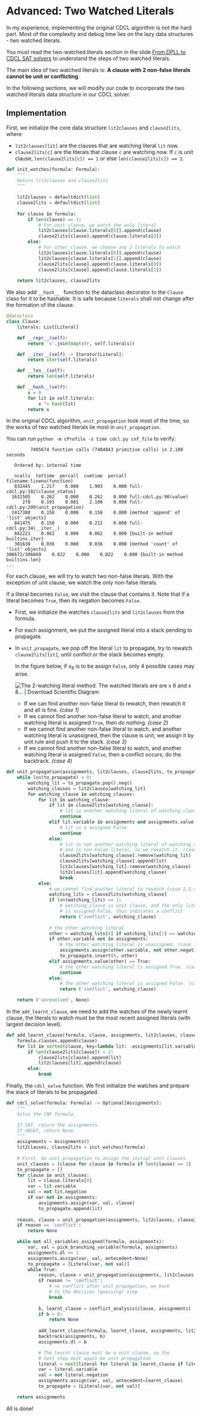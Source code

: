 # Advanced: Two Watched Literals

In my experience, implementing the original CDCL algorithm is not the hard part. Most of the complexity and debug time lies on the lazy data structures - two watched literals.

You must read the two-watched literals section in the slide [From DPLL to CDCL SAT solvers](https://www.cs.upc.edu/~oliveras/LAI/cdcl.pdf) to understand the steps of two watched literals.

The main idea of two watched literals is: **A clause with 2 non-false literals cannot be unit or conflicting**.

In the following sections, we will modify our code to incorporate the two watched literals data structure in our CDCL solver.

## Implementation

First, we initialize the core data structure `lit2clauses` and `clause2lits`, where

- `lit2clauses[lit]` are the clauses that are watching literal `lit` now.
- `clause2lits[c]` are the literals that clause `c` are watching now. If `c` is unit clause, `len(clause2lits[c]) == 1` or else `len(clause2lits[c]) == 2`.

```python
def init_watches(formula: Formula):
    """
    Return lit2clauses and clause2lits
    """
    
    lit2clauses = defaultdict(list)
    clause2lits = defaultdict(list)
    
    for clause in formula:
        if len(clause) == 1:
            # For unit clause, we watch the only literal
            lit2clauses[clause.literals[0]].append(clause)
            clause2lits[clause].append(clause.literals[0])
        else:
            # For other clause, we choose any 2 literals to watch
            lit2clauses[clause.literals[0]].append(clause)
            lit2clauses[clause.literals[1]].append(clause)
            clause2lits[clause].append(clause.literals[0])
            clause2lits[clause].append(clause.literals[1])
            
    return lit2clauses, clause2lits
```

We also add `__hash__ ` function to the dataclass decorator to the `Clause` class for it to be hashable. It is safe because `literals` shall not change after the formation of the clause.

```python
@dataclass
class Clause:
    literals: List[Literal]

    def __repr__(self):
        return '∨'.join(map(str, self.literals))

    def __iter__(self) -> Iterator[Literal]:
        return iter(self.literals)

    def __len__(self):
        return len(self.literals)

    def __hash__(self):
        x = 0 
        for lit in self.literals:
            x ^= hash(lit)
        return x
```

In the original CDCL algorithm, `unit_propagation` took most of the time, so the works of two watched literals lie most in `unit_propagation`.

You can run `python -m cProfile -s time cdcl.py cnf_file` to verify:

```
         7405674 function calls (7404843 primitive calls) in 2.189 seconds

   Ordered by: internal time

   ncalls  tottime  percall  cumtime  percall filename:lineno(function)
   832445    1.217    0.000    1.903    0.000 full-cdcl.py:182(clause_status)
  1631505    0.262    0.000    0.262    0.000 full-cdcl.py:90(value)
      270    0.191    0.001    2.100    0.008 full-cdcl.py:209(unit_propagation)
  2417388    0.158    0.000    0.158    0.000 {method 'append' of 'list' objects}
   841475    0.150    0.000    0.212    0.000 full-cdcl.py:34(__iter__)
   842221    0.062    0.000    0.062    0.000 {built-in method builtins.iter}
   301638    0.036    0.000    0.036    0.000 {method 'count' of 'list' objects}
306672/306669    0.022    0.000    0.022    0.000 {built-in method builtins.len}
...
```

For each clause, we will try to watch two non-false literals. With the exception of unit clause, we watch the only non-false literals.

If a literal becomes `False`, we visit the clause that contains it. Note that if a literal becomes `True`, then its negation becomes `False`.

- First, we initialize the watches `clause2lits` and `lit2clauses` from the formula. 

- For each assignment, we put the assigned literal into a stack pending to propagate.

- In `unit_propagate`, we pop off the literal `lit` to propagate, try to rewatch `clause2lits[lit]`, until conflict or the stack becomes empty.
  
  In the figure below, if $x_6$ is to be assign `False`, only 4 possible cases may arise.
  
  ![The 2-watching literal method. The watched literals are are x 6 and x 8...  | Download Scientific Diagram](./images/The-2-watching-literal-method-The-watched-literals-are-are-x-6-and-x-8-Variable-x-6.png)
  
  - If we can find another non-false literal to rewatch, then rewatch it and all is fine. *(case 1)*
  - If we cannot find another non-false literal to watch, and another watching literal is assigned `True`, then do nothing. *(case 2)*
  - If we cannot find another non-false literal to watch, and another watching literal is unassigned, then the clause is unit, we assign it by unit rule and push it to the stack. *(case 3)*
  - If we cannot find another non-false literal to watch, and another watching literal is assigned `False`, then a conflict occurs, do the backtrack. *(case 4)*

```python
def unit_propagation(assignments, lit2clauses, clause2lits, to_propagate: List[Literal]) -> Tuple[str, Optional[Clause]]:
    while len(to_propagate) > 0:
        watching_lit = to_propagate.pop().neg()
        watching_clauses = lit2clauses[watching_lit]
        for watching_clause in watching_clauses:
            for lit in watching_clause:
                if lit in clause2lits[watching_clause]:
                    # lit is another watching literal of watching_clause
                    continue
                elif lit.variable in assignments and assignments.value(lit) == False:
                    # lit is a assigned False
                    continue
                else:
                    # lit is not another watching literal of watching_clause
                    # and is non-False literal, so we rewatch it. (case 1)
                    clause2lits[watching_clause].remove(watching_lit)
                    clause2lits[watching_clause].append(lit)
                    lit2clauses[watching_lit].remove(watching_clause)
                    lit2clauses[lit].append(watching_clause)
                    break
            else:
                # we cannot find another literal to rewatch (case 2,3,4)
                watching_lits = clause2lits[watching_clause]
                if len(watching_lits) == 1:
                    # watching_clause is unit clause, and the only literal
                    # is assigned False, thus indicates a conflict
                    return ('conflict', watching_clause)
               	
                # the other watching literal
                other = watching_lits[0] if watching_lits[1] == watching_lit else watching_lits[1]
                if other.variable not in assignments:
                    # the other watching literal is unassigned. (case 3)
                    assignments.assign(other.variable, not other.negation, watching_clause)
                    to_propagate.insert(0, other)
                elif assignments.value(other) == True:
                    # the other watching literal is assigned True. (case 2)
                    continue
                else:
                    # the other watching literal is assigned False. (case 4)
                    return ('conflict', watching_clause)

    return ('unresolved', None)
```

In the `add_learnt_clause`, we need to add the watches of the newly learnt clause, the literals to watch must be the most recent assigned literals (with largest decision level).

```python
def add_learnt_clause(formula, clause, assignments, lit2clauses, clause2lits):
    formula.clauses.append(clause)
    for lit in sorted(clause, key=lambda lit: -assignments[lit.variable].dl):
        if len(clause2lits[clause]) < 2:
            clause2lits[clause].append(lit)
            lit2clauses[lit].append(clause)
        else:
            break
```

Finally, the `cdcl_solve` function. We first initialize the watches and prepare the stack of literals to be propagated.

```python
def cdcl_solve(formula: Formula) -> Optional[Assignments]:
    """
    Solve the CNF formula.

    If SAT, return the assignments.
    If UNSAT, return None.
    """
    assignments = Assignments()
    lit2clauses, clause2lits = init_watches(formula)
    
    # First, do unit propagation to assign the initial unit clauses 
    unit_clauses = [clause for clause in formula if len(clause) == 1]
    to_propagate = []
    for clause in unit_clauses:
        lit = clause.literals[0]
        var = lit.variable
        val = not lit.negation
        if var not in assignments:
            assignments.assign(var, val, clause)
            to_propagate.append(lit)
    
    reason, clause = unit_propagation(assignments, lit2clauses, clause2lits, to_propagate)
    if reason == 'conflict':
        return None

    while not all_variables_assigned(formula, assignments):
        var, val = pick_branching_variable(formula, assignments)
        assignments.dl += 1
        assignments.assign(var, val, antecedent=None)
        to_propagate = [Literal(var, not val)]
        while True:
            reason, clause = unit_propagation(assignments, lit2clauses, clause2lits, to_propagate)
            if reason != 'conflict':
                # no conflict after unit propagation, we back
                # to the decision (guessing) step
                break
                
            b, learnt_clause = conflict_analysis(clause, assignments)
            if b < 0:
                return None
            
            add_learnt_clause(formula, learnt_clause, assignments, lit2clauses, clause2lits)
            backtrack(assignments, b)
            assignments.dl = b

            # The learnt clause must be a unit clause, so the
            # next step must again be unit progagation
            literal = next(literal for literal in learnt_clause if literal.variable not in assignments)
            var = literal.variable
            val = not literal.negation
            assignments.assign(var, val, antecedent=learnt_clause)
            to_propagate = [Literal(var, not val)]

    return assignments
```

All is done!
